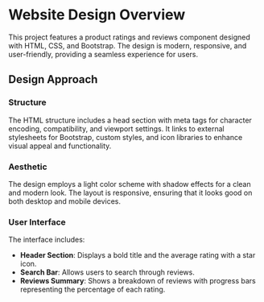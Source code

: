 # Website Design Overview

This project features a product ratings and reviews component designed with HTML, CSS, and Bootstrap. The design is modern, responsive, and user-friendly, providing a seamless experience for users.

## Design Approach

### Structure
The HTML structure includes a head section with meta tags for character encoding, compatibility, and viewport settings. It links to external stylesheets for Bootstrap, custom styles, and icon libraries to enhance visual appeal and functionality.

### Aesthetic
The design employs a light color scheme with shadow effects for a clean and modern look. The layout is responsive, ensuring that it looks good on both desktop and mobile devices.

### User Interface
The interface includes:
- **Header Section**: Displays a bold title and the average rating with a star icon.
- **Search Bar**: Allows users to search through reviews.
- **Reviews Summary**: Shows a breakdown of reviews with progress bars representing the percentage of each rating.